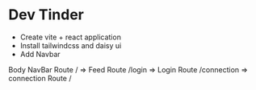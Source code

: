 # Dev Tinder

- Create vite + react application
- Install tailwindcss and daisy ui
- Add Navbar


Body 
  NavBar
  Route /  => Feed
  Route /login => Login
  Route /connection => connection
  Route / 

